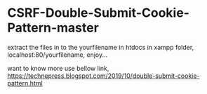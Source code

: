 # CSRF-Double-Submit-Cookie-Pattern-master
extract the files in to the yourfilename in htdocs in xampp folder,
localhost:80/yourfilename,
enjoy...

want to know more use bellow link,
https://technepress.blogspot.com/2019/10/double-submit-cookie-pattern.html
